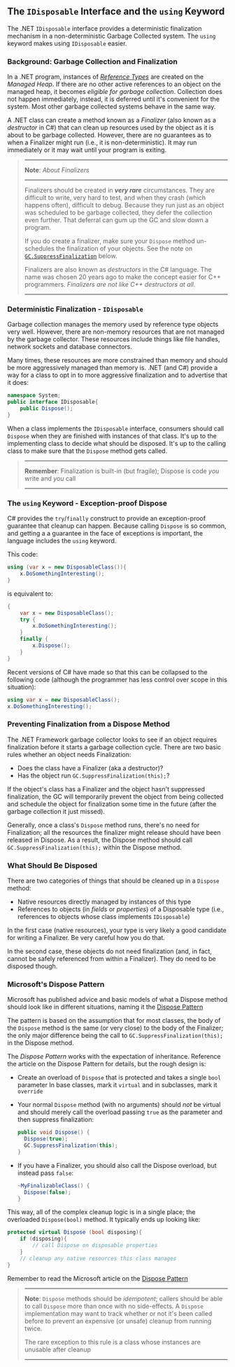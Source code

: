 ## The `IDisposable` Interface and the `using` Keyword

The .NET `IDisposable` interface provides a deterministic finalization mechanism in a
non-deterministic Garbage Collected system.  The `using` keyword makes using `IDisposable`
easier.

### Background: Garbage Collection and Finalization

In a .NET program, instances of [_Reference Types_](./0-TypeSystem.md) are created on 
the _Managed Heap_.  If there are no other active references to an object on the managed
heap, it becomes _eligible for garbage collection_.  Collection does not happen immediately,
instead, it is deferred until it's convenient for the system.  Most other garbage 
collected systems behave in the same way.

A .NET class can create a method known as a _Finalizer_ (also known as a _destructor_ in
C#) that can clean up resources used by the object as it is about to be garbage collected.
However, there are no guarantees as to when a Finalizer might run (i.e., it is
non-deterministic).  It may run immediately or it may wait until your program is exiting.

> ---
> **Note**:  _About Finalizers_
>
> ---
> Finalizers should be created in **_very rare_** circumstances.  They are difficult to
> write, very hard to test, and when they crash (which happens often), difficult to 
> debug.  Because they run just as an object was scheduled to be garbage collected, they
> defer the collection even further.  That deferral can gum up the GC and slow down a 
> program.
>
> If you do create a finalizer, make sure your `Dispose` method un-schedules the 
> finalization of your objects.  See the note on 
> [`GC.SuppressFinalization`](#preventing-finalization-from-a-dispose-method) below.
>
> Finalizers are also known as _destructors_ in the C# language.  The name was chosen 20
> years ago to make the concept easier for C++ programmers.  _Finalizers are not like
> C++ destructors at all._
>
> ---

### Deterministic Finalization - `IDisposable`

Garbage collection manages the memory used by reference type objects very well.  However,
there are non-memory resources that are not managed by the garbage collector.  These 
resources include things like file handles, network sockets and database connectors.

Many times, these resources are more constrained than memory and should be more
aggressively managed than memory is.  .NET (and C#) provide a way for a class to opt in
to more aggressive finalization and to advertise that it does: 

```C#
namespace System;
public interface IDisposable{
    public Dispose();
}
```

When a class implements the `IDisposable` interface, consumers should call `Dispose` when
they are finished with instances of that class.  It's up to the implementing class to 
decide what should be disposed.  It's up to the calling class to make sure that the 
`Dispose` method gets called.

> ---
> **Remember**: Finalization is built-in (but fragile); Dispose is code _you_ write 
> and _you_ call
>
> ---

### The `using` Keyword - Exception-proof Dispose

C# provides the `try`/`finally` construct to provide an exception-proof guarantee
that cleanup can happen.  Because calling `Dispose` is so common, and getting a
a guarantee in the face of exceptions is important, the language includes the `using` 
keyword.

This code:

```C#
using (var x = new DisposableClass()){
    x.DoSomethingInteresting();
}
```

is equivalent to:

```C#
{
    var x = new DisposableClass();
    try {
        x.DoSomethingInteresting();
    }
    finally {
        x.Dispose();
    }
}
```

Recent versions of C# have made so that this can be collapsed to the following
code (although the programmer has less control over scope in this situation):

```C#
using var x = new DisposableClass();
x.DoSomethingInteresting();
```

### Preventing Finalization from a Dispose Method

The .NET Framework garbage collector looks to see if an object requires finalization
before it starts a garbage collection cycle. There are two basic rules whether an 
object needs Finalization:

* Does the class have a Finalizer (aka a destructor)?
* Has the object run `GC.SuppressFinalization(this);`?

If the object's class has a Finalizer and the object hasn't suppressed finalization, 
the GC will temporarily prevent the object from being collected and schedule the object 
for finalization some time in the future (after the garbage collection it just missed).

Generally, once a class's `Dispose` method runs, there's no need for Finalization;
all the resources the finalizer might release should have been released in Dispose.
As a result, the Dispose method should call `GC.SuppressFinalization(this);` within
the Dispose method.

### What Should Be Disposed

There are two categories of things that should be cleaned up in a `Dispose` method:

* Native resources directly managed by instances of this type
* References to objects (in _fields_ or _properties_) of a Disposable type (i.e.,
  references to objects whose class implements `IDisposable`)

In the first case (native resources), your type is very likely a good candidate
for writing a Finalizer.  Be very careful how you do that.

In the second case, these objects do not need finalization (and, in fact, cannot
be safely referenced from within a Finalizer).  They do need to be disposed though.

### Microsoft's Dispose Pattern

Microsoft has published advice and basic models of what a Dispose method should look
like in different situations, naming it the 
[Dispose Pattern](https://learn.microsoft.com/en-us/dotnet/standard/design-guidelines/dispose-pattern)

The pattern is based on the assumption that for most classes, the body of the `Dispose`
method is the same (or very close) to the body of the Finalizer; the only major
difference being the call to `GC.SuppressFinalization(this);` in the Dispose method.

The _Dispose Pattern_ works with the expectation of inheritance.  Reference the article
on the Dispose Pattern for details, but the rough design is:

* Create an overload of `Dispose` that is protected and takes a single `bool` parameter
  In base classes, mark it `virtual` and in subclasses, mark it `override`
* Your normal `Dispose` method (with no arguments) should _not_ be virtual and 
  should merely call the overload passing `true` as the parameter and then suppress
  finalization:

  ```C#
  public void Dispose() {
    Dispose(true);
    GC.SuppressFinalization(this);
  }
  ```
* If you have a Finalizer, you should also call the Dispose overload, but instead pass
  `false`:

  ```C#
  ~MyFinalizableClass() {
    Dispose(false);
  }
  ```
This way, all of the complex cleanup logic is in a single place; the overloaded 
`Dispose(bool)` method.  It typically ends up looking like:

```C#
protected virtual Dispose (bool disposing){
    if (disposing){
        // call Dispose on disposable properties
    }
    // cleanup any native resources this class manages
}
```

Remember to read the Microsoft article on the
[Dispose Pattern](https://learn.microsoft.com/en-us/dotnet/standard/design-guidelines/dispose-pattern)


> ---
> **Note**: `Dispose` methods should be _idempotent_; callers should be able to call
> `Dispose` more than once with no side-effects. A `Dispose` implementation may want
> to track whether or not it's been called before to prevent an expensive (or unsafe)
> cleanup from running twice.
>
> The rare exception to this rule is a class whose instances are unusable after cleanup
>
> ---